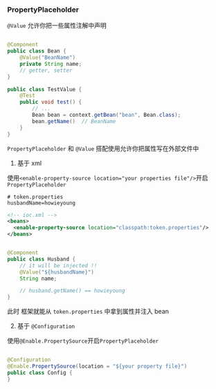 ### PropertyPlaceholder

`@Value` 允许你把一些属性注解中声明

```java

@Component
public class Bean {
    @Value("BeanName")
    private String name;
    // getter, setter
}
```

```java
public class TestValue {
    @Test
    public void test() {
        // ...
        Bean bean = context.getBean("bean", Bean.class);
        bean.getName()  // BeanName
    }
}
```

`PropertyPlaceholder` 和 `@Value` 搭配使用允许你把属性写在外部文件中

1. 基于 xml

使用`<enable-property-source location="your properties file"/>`开启`PropertyPlaceholder`

```properties
# token.properties
husbandName=howieyoung
```

```xml
<!-- ioc.xml -->
<beans>
  <enable-property-source location="classpath:token.properties"/>
</beans>
```

```java

@Component
public class Husband {
    // it will be injected !!
    @Value("${husbandName}")
    String name;

    // husband.getName() == howieyoung
}
```

此时 框架就能从 `token.properties` 中拿到属性并注入 bean

2. 基于 `@Configuration`

使用`@Enable.PropertySource`开启`PropertyPlaceholder`

```java

@Configuration
@Enable.PropertySource(location = "${your property file}")
public class Config {
}
```
